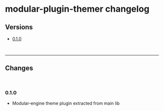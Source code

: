 # modular-plugin-themer changelog

## Versions

- [0.1.0](#010)

<br>

---

## Changes


<br>

### 0.1.0

- Modular-engine theme plugin extracted from main lib
